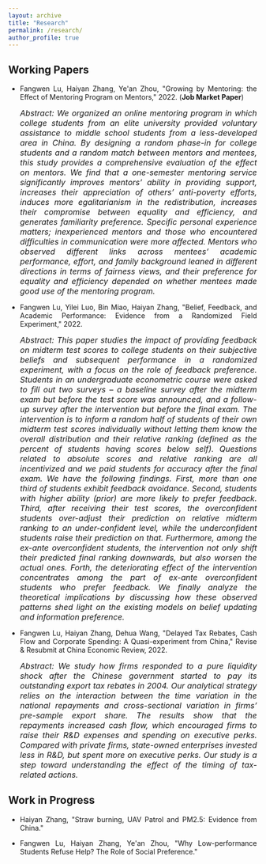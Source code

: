 ```yaml
---
layout: archive
title: "Research"
permalink: /research/
author_profile: true
---
```

<style>
body {
text-align: justify}
</style>

<!--
{% if author.googlescholar %}
  You can also find my articles on <u><a href="{{author.googlescholar}}">my Google Scholar profile</a>.</u>
{% endif %}

{% include base_path %}

{% for post in site.research reversed %}
  {% include archive-single.html %}
{% endfor %}
-->

<!--## Publications

* [Credit Rating Prediction Through Supply Chains: A Machine Learning Approach](https://doi.org/10.1111/poms.13634) (with Jing Wu and Sean X. Zhou)\
 
   
***Production and Operations Management***, forthcoming-->

## Working Papers
* Fangwen Lu, Haiyan Zhang, Ye'an Zhou, "Growing by Mentoring: the Effect of Mentoring Program on Mentors," 2022. (**Job Market Paper**) 
 
  <font size="3"><i>Abstract: We organized an online mentoring program in which college students from an elite university provided voluntary assistance to middle school students from a less-developed area in China. By designing a random phase-in for college students and a random match between mentors and mentees, this study provides a comprehensive evaluation of the effect on mentors. We find that a one-semester mentoring service significantly improves mentors’ ability in providing support, increases their appreciation of others’ anti-poverty efforts, induces more egalitarianism in the redistribution, increases their compromise between equality and efficiency, and generates familiarity preference. Specific personal experience matters; inexperienced mentors and those who encountered difficulties in communication were more affected. Mentors who observed different links across mentees’ academic performance, effort, and family background leaned in different directions in terms of fairness views, and their preference for equality and efficiency depended on whether mentees made good use of the mentoring program. </i></font> 
 

* Fangwen Lu, Yilei Luo, Bin Miao, Haiyan Zhang, "Belief, Feedback, and Academic Performance: Evidence from a Randomized Field Experiment," 2022.
  
  *<font size="3"> Abstract:  This paper studies the impact of providing feedback on midterm test scores to college students on their subjective beliefs and subsequent performance in a randomized experiment, with a focus on the role of feedback preference. Students in an undergraduate econometric course were asked to fill out two surveys – a baseline survey after the midterm exam but before the test score was announced, and a follow-up survey after the intervention but before the final exam. The intervention is to inform a random half of students of their own midterm test scores individually without letting them know the overall distribution and their relative ranking (defined as the percent of students having scores below self). Questions related to absolute scores and relative ranking are all incentivized and we paid students for accuracy after the final exam. We have the following findings. First, more than one third of students exhibit feedback avoidance. Second, students with higher ability (prior) are more likely to prefer feedback. Third, after receiving their test scores, the overconfident students over-adjust their prediction on relative midterm ranking to an under-confident level, while the underconfident students raise their prediction on that. Furthermore, among the ex-ante overconfident students, the intervention not only shift their predicted final ranking downwards, but also worsen the actual ones. Forth, the deteriorating effect of the intervention concentrates among the part of ex-ante overconfident students who prefer feedback. We finally analyze the theoretical implications by discussing how these observed patterns shed light on the existing models on belief updating and information preference.</font>*
  

* Fangwen Lu, Haiyan Zhang, Dehua Wang, "Delayed Tax Rebates, Cash Flow and Corporate Spending: A Quasi-experiment from China," Revise & Resubmit at China Economic Review, 2022.
  
  *<font size="3"> Abstract:  We study how firms responded to a pure liquidity shock after the Chinese government started to pay its outstanding export tax rebates in 2004. Our analytical strategy relies on the interaction between the time variation in the national repayments and cross-sectional variation in firms’ pre-sample export share. The results show that the repayments increased cash flow, which encouraged firms to raise their R&D expenses and spending on executive perks. Compared with private firms, state-owned enterprises invested less in R&D, but spent more on executive perks. Our study is a step toward understanding the effect of the timing of tax-related actions.</font>*

## Work in Progress
* Haiyan Zhang, "Straw burning, UAV Patrol and PM2.5: Evidence from China."

* Fangwen Lu, Haiyan Zhang, Ye'an Zhou, "Why Low-performance Students Refuse Help? The Role of Social Preference." 



